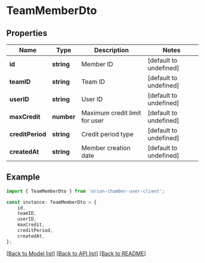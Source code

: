 # TeamMemberDto


## Properties

Name | Type | Description | Notes
------------ | ------------- | ------------- | -------------
**id** | **string** | Member ID | [default to undefined]
**teamID** | **string** | Team ID | [default to undefined]
**userID** | **string** | User ID | [default to undefined]
**maxCredit** | **number** | Maximum credit limit for user | [default to undefined]
**creditPeriod** | **string** | Credit period type | [default to undefined]
**createdAt** | **string** | Member creation date | [default to undefined]

## Example

```typescript
import { TeamMemberDto } from 'orion-chamber-user-client';

const instance: TeamMemberDto = {
    id,
    teamID,
    userID,
    maxCredit,
    creditPeriod,
    createdAt,
};
```

[[Back to Model list]](../README.md#documentation-for-models) [[Back to API list]](../README.md#documentation-for-api-endpoints) [[Back to README]](../README.md)
